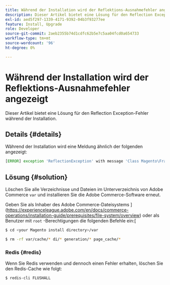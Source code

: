 ```yaml
---
title: Während der Installation wird der Reflektions-Ausnahmefehler angezeigt
description: Dieser Artikel bietet eine Lösung für den Reflection Exception-Fehler während der Installation.
exl-id: aed5f297-1339-4171-9392-04b3f93277ee
feature: Install, Upgrade
role: Developer
source-git-commit: 2aeb2355b74d1cdfc62b5e7c5aa04fcd0a654733
workflow-type: tm+mt
source-wordcount: '96'
ht-degree: 0%

---
```


# Während der Installation wird der Reflektions-Ausnahmefehler angezeigt

Dieser Artikel bietet eine Lösung für den Reflection Exception-Fehler während der Installation.

## Details {#details}

Während der Installation wird eine Meldung ähnlich der folgenden angezeigt:

```php
[ERROR] exception 'ReflectionException' with message 'Class Magento\Framework\StoreManagerInterface does not exist' in /<path>/lib/internal/Magento/Framework/Code/Reader/ClassReader.php
```

## Lösung {#solution}

Löschen Sie alle Verzeichnisse und Dateien im Unterverzeichnis von Adobe Commerce `var` und installieren Sie die Adobe Commerce-Software erneut.

Geben Sie als Inhaber des Adobe Commerce-Dateisystems ](https://experienceleague.adobe.com/en/docs/commerce-operations/installation-guide/prerequisites/file-system/overview) oder als Benutzer mit `root` -Berechtigungen die folgenden Befehle ein:[

```bash
$ cd <your Magento install directory>/var
```

```bash
$ rm -rf var/cache/* di/* generation/* page_cache/*
```

### Redis {#redis}

Wenn Sie Redis verwenden und dennoch einen Fehler erhalten, löschen Sie den Redis-Cache wie folgt:

```bash
$ redis-cli FLUSHALL
```
